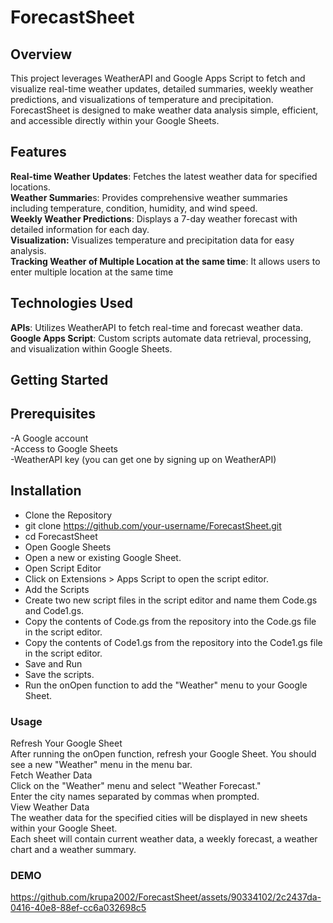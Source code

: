 # ForecastSheet

## Overview

This project leverages WeatherAPI and Google Apps Script to fetch and visualize real-time weather updates, detailed summaries, weekly weather predictions, and visualizations of temperature and precipitation. ForecastSheet is designed to make weather data analysis simple, efficient, and accessible directly within your Google Sheets.

## Features

**Real-time Weather Updates**: Fetches the latest weather data for specified locations. <br />
**Weather Summarie**s: Provides comprehensive weather summaries including temperature, condition, humidity, and wind speed. <br />
**Weekly Weather Predictions**: Displays a 7-day weather forecast with detailed information for each day. <br />
**Visualization:** Visualizes temperature and precipitation data for easy analysis. <br />
**Tracking Weather of Multiple Location at the same time**: It allows users to enter multiple location at the same time

## Technologies Used

**APIs**: Utilizes WeatherAPI to fetch real-time and forecast weather data. <br />
**Google Apps Script**: Custom scripts automate data retrieval, processing, and visualization within Google Sheets. <br />

## Getting Started

## Prerequisites

-A Google account <br />
-Access to Google Sheets <br />
-WeatherAPI key (you can get one by signing up on WeatherAPI)<br />

## Installation 

- Clone the Repository<br />
- git clone https://github.com/your-username/ForecastSheet.git <br />
- cd ForecastSheet <br />
- Open Google Sheets <br />
- Open a new or existing Google Sheet.<br />
- Open Script Editor <br />
- Click on Extensions > Apps Script to open the script editor. <br />
- Add the Scripts <br />
- Create two new script files in the script editor and name them Code.gs and Code1.gs. <br />
- Copy the contents of Code.gs from the repository into the Code.gs file in the script editor. <br />
- Copy the contents of Code1.gs from the repository into the Code1.gs file in the script editor. <br />
- Save and Run <br />
- Save the scripts.<br /> 
- Run the onOpen function to add the "Weather" menu to your Google Sheet.<br />

### Usage <br />

Refresh Your Google Sheet <br />
After running the onOpen function, refresh your Google Sheet. You should see a new "Weather" menu in the menu bar. <br />
Fetch Weather Data <br />
Click on the "Weather" menu and select "Weather Forecast." <br />
Enter the city names separated by commas when prompted. <br />
View Weather Data <br />
The weather data for the specified cities will be displayed in new sheets within your Google Sheet. <br />
Each sheet will contain current weather data, a weekly forecast, a weather chart and a weather summary. <br />

### DEMO 


https://github.com/krupa2002/ForecastSheet/assets/90334102/2c2437da-0416-40e8-88ef-cc6a032698c5



